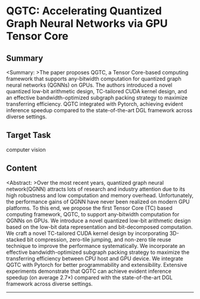 # QGTC: Accelerating Quantized Graph Neural Networks via GPU Tensor Core

## Summary

<Summary: >The paper proposes QGTC, a Tensor Core-based computing framework that supports any-bitwidth computation for quantized graph neural networks (QGNNs) on GPUs. The authors introduced a novel quantized low-bit arithmetic design, TC-tailored CUDA kernel design, and an effective bandwidth-optimized subgraph packing strategy to maximize transferring efficiency. QGTC integrated with Pytorch, achieving evident inference speedup compared to the state-of-the-art DGL framework across diverse settings.


## Target Task

computer vision

## Content

<Abstract: >Over the most recent years, quantized graph neural network(QGNN) attracts lots of research and industry attention due to its high robustness and low computation and memory overhead. Unfortunately, the performance gains of QGNN have never been realized on modern GPU platforms. To this end, we propose the first Tensor Core (TC) based computing framework, QGTC, to support any-bitwidth computation for QGNNs on GPUs. We introduce a novel quantized low-bit arithmetic design based on the low-bit data representation and bit-decomposed computation. We craft a novel TC-tailored CUDA kernel design by incorporating 3D-stacked bit compression, zero-tile jumping, and non-zero tile reuse technique to improve the performance systematically. We incorporate an effective bandwidth-optimized subgraph packing strategy to maximize the transferring efficiency between CPU host and GPU device. We integrate QGTC with Pytorch for better programmability and extensibility. Extensive experiments demonstrate that QGTC can achieve evident inference speedup (on average 2.7×) compared with the state-of-the-art DGL framework across diverse settings.



---

